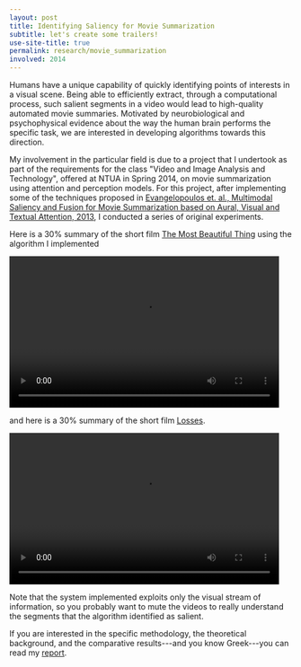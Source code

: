 ```yaml
---
layout: post
title: Identifying Saliency for Movie Summarization
subtitle: let's create some trailers!
use-site-title: true
permalink: research/movie_summarization
involved: 2014
---
```


Humans have a unique capability of quickly identifying points of interests in a visual scene. Being able to efficiently extract, through a computational process, such salient segments in a video would lead to high-quality automated movie summaries. Motivated by neurobiological and psychophysical evidence about the way the human brain performs the specific task, we are interested in developing algorithms towards this direction.

My involvement in the particular field is due to a project that I undertook as part of the requirements for the class "Video and Image Analysis and Technology", offered at NTUA in Spring 2014, on movie summarization using attention and perception models. For this project, after implementing some of the techniques proposed in [Evangelopoulos et. al., Multimodal Saliency and Fusion for Movie Summarization based on Aural, Visual and Textual Attention, 2013](http://dx.doi.org/10.1109/TMM.2013.2267205), I conducted a series of original experiments.

Here is a 30% summary of the short film [The Most Beautiful Thing](https://www.youtube.com/watch?v=IP8psM4LWXk) using the algorithm I implemented

<video width="480" height="270" controls class="img-center">
  <source src="/work/classes/projects/tmbt_var_3.mp4" type="video/mp4">
  Your browser does not support embedded video.
</video>

and here is a 30% summary of the short film [Losses](https://www.youtube.com/watch?v=BMhXexbDmv8).

<video width="480" height="270" controls class="img-center">
  <source src="/work/classes/projects/los_var_3.mp4" type="video/mp4">
  Your browser does not support embedded video.
</video>

Note that the system implemented exploits only the visual stream of information, so you probably want to mute the videos to really understand the segments that the algorithm identified as salient.

If you are interested in the specific methodology, the theoretical background, and the comparative results---and you know Greek---you can read my [report](/work/classes/projects/eksaminiaia_video.pdf).

<!-- last updated: 2018-09-27 -->
